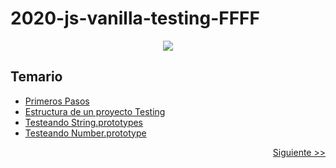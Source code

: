 # 2020-js-vanilla-testing-FFFF

<p align="center">
    <img src="https://github.com/GeeksHubsAcademy/hello-world/blob/master/assets/media/logo/logo.png" >	
</p>

## Temario

* [Primeros Pasos](https://github.com/GeeksHubsAcademy/2020-js-vanilla-testing-000)
* [Estructura de un proyecto Testing](https://github.com/GeeksHubsAcademy/2020-js-vanilla-testing-001)
* [Testeando String.prototypes](https://github.com/GeeksHubsAcademy/2020-js-vanilla-testing-002)
* [Testeando Number.prototype](https://github.com/GeeksHubsAcademy/2020-js-vanilla-testing-003)

<p align="right">
    <a href="https://github.com/GeeksHubsAcademy/2020-js-vanilla-testing-000">Siguiente >></a>
</p>
